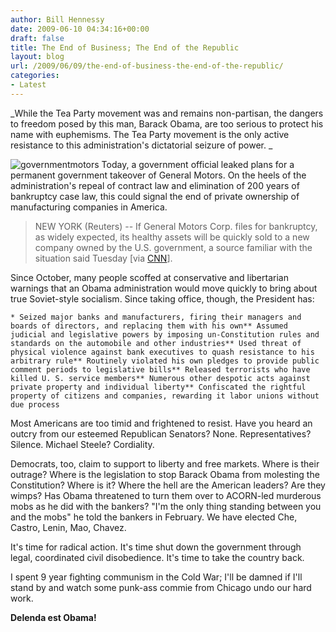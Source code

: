 ```yaml
---
author: Bill Hennessy
date: 2009-06-10 04:34:16+00:00
draft: false
title: The End of Business; The End of the Republic
layout: blog
url: /2009/06/09/the-end-of-business-the-end-of-the-republic/
categories:
- Latest
---
```


_While the Tea Party movement was and remains non-partisan, the dangers to freedom posed by this man, Barack Obama, are too serious to protect his name with euphemisms. The Tea Party movement is the only active resistance to this administration's dictatorial seizure of power. _

 

![governmentmotors](https://stlouisteaparty.com/wp-content/uploads/2009/05/governmentmotors-150x150.png)
Today, a government official leaked plans for a permanent government takeover of General Motors. On the heels of the administration's repeal of contract law and elimination of 200 years of bankruptcy case law, this could signal the end of private ownership of manufacturing companies in America.

 

>   
> 
> NEW YORK (Reuters) -- If General Motors Corp. files for bankruptcy, as widely expected, its healthy assets will be quickly sold to a new company owned by the U.S. government, a source familiar with the situation said Tuesday [via [CNN](https://money.cnn.com/2009/05/19/news/companies/GM_bankruptcy_plan.reut/index.htm?section=money_latest)].
> 
> 

 

Since October, many people scoffed at conservative and libertarian warnings that an Obama administration would move quickly to bring about true Soviet-style socialism. Since taking office, though, the President has:

 

    * Seized major banks and manufacturers, firing their managers and boards of directors, and replacing them with his own** Assumed judicial and legislative powers by imposing un-Constitution rules and standards on the automobile and other industries** Used threat of physical violence against bank executives to quash resistance to his arbitrary rule** Routinely violated his own pledges to provide public comment periods to legislative bills** Released terrorists who have killed U. S. service members** Numerous other despotic acts against private property and individual liberty** Confiscated the rightful property of citizens and companies, rewarding it labor unions without due process   

Most Americans are too timid and frightened to resist. Have you heard an outcry from our esteemed Republican Senators? None. Representatives? Silence. Michael Steele? Cordiality.

 

Democrats, too, claim to support to liberty and free markets. Where is their outrage? Where is the legislation to stop Barack Obama from molesting the Constitution? Where is it? Where the hell are the American leaders? Are they wimps? Has Obama threatened to turn them over to ACORN-led murderous mobs as he did with the bankers? "I'm the only thing standing between you and the mobs" he told the bankers in February. We have elected Che, Castro, Lenin, Mao, Chavez.

 

It's time for radical action. It's time shut down the government through legal, coordinated civil disobedience. It's time to take the country back.

 

I spent 9 year fighting communism in the Cold War; I'll be damned if I'll stand by and watch some punk-ass commie from Chicago undo our hard work.

 

**Delenda est Obama!**
